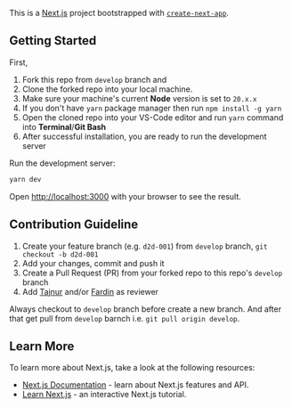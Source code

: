 This is a [Next.js](https://nextjs.org/) project bootstrapped with [`create-next-app`](https://github.com/vercel/next.js/tree/canary/packages/create-next-app).

## Getting Started

First, 

  1. Fork this repo from `develop` branch and 
  2. Clone the forked repo into your local machine. 
  3. Make sure your machine's current **Node** version is set to `20.x.x`
  4. If you don't have `yarn` package manager then run `npm install -g yarn`
  5. Open the cloned repo into your VS-Code editor and run `yarn` command into **Terminal**/**Git Bash**
  6. After successful installation, you are ready to run the development server

Run the development server:

```bash
yarn dev
```

Open [http://localhost:3000](http://localhost:3000) with your browser to see the result.

## Contribution Guideline

  1. Create your feature branch (e.g. `d2d-001`) from `develop` branch, `git checkout -b d2d-001`
  2. Add your changes, commit and push it
  3. Create a Pull Request (PR) from your forked repo to this repo's `develop` branch
  4. Add [Tajnur](https://github.com/tajnur007) and/or [Fardin](https://github.com/fardin17) as reviewer

Always checkout to `develop` branch before create a new branch. And after that get pull from `develop` barnch i.e. `git pull origin develop`.

## Learn More

To learn more about Next.js, take a look at the following resources:

- [Next.js Documentation](https://nextjs.org/docs) - learn about Next.js features and API.
- [Learn Next.js](https://nextjs.org/learn) - an interactive Next.js tutorial.


<!-- https://fitsaleem.medium.com/implement-jwt-refresh-token-with-nextauth-46ab73148eb9 -->
<!-- https://codevoweb.com/setup-and-use-nextauth-in-nextjs-13-app-directory/ -->
<!-- https://github.com/vahid-nejad/Refresh-Token-Next-Auth/blob/main/lib/fetchApi.ts -->

<!-- default login url : http://localhost:3000/api/auth/signin -->
